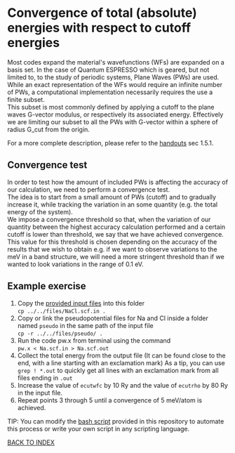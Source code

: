 # Convergence of total (absolute) energies with respect to cutoff energies

Most codes expand the material's wavefunctions (WFs) are expanded on a basis set. In the case of Quantum ESPRESSO which is geared, but not limited to, to the study of periodic systems, Plane Waves (PWs) are used.  
While an exact representation of the WFs would require an infinite number of PWs, a computational implementation necessarily requires the use a finite subset.  
This subset is most commonly defined by applying a cutoff to the plane waves G-vector modulus, or respectively its associated energy.
Effectively we are limiting our subset to all the PWs with G-vector within a sphere of radius G_cut from the origin.

For a more complete description, please refer to the [handouts](../../files/handouts.pdf) sec 1.5.1.

## Convergence test

In order to test how the amount of included PWs is affecting the accuracy of our calculation, we need to perform a convergence test.  
The idea is to start from a small amount of PWs (cutoff) and to gradually increase it, while tracking the variation in an some quantity (e.g. the total energy of the system).  
We impose a convergence threshold so that, when the variation of our quantity between the highest accuracy calculation performed and a certain cutoff is lower than threshold, we say that we have achieved convergence.  
This value for this threshold is chosen depending on the accuracy of the results that we wish to obtain e.g. if we want to observe variations to the meV in a band structure, we will need a more stringent threshold than if we wanted to look variations in the range of 0.1 eV.

## Example exercise

1. Copy the [provided input files](../../files/NaCl.scf.in) into this folder  
  ```cp ../../files/NaCl.scf.in .```
2. Copy or link the pseudopotential files for Na and Cl inside a folder named ```pseudo``` in the same path of the input file  
  ```cp -r ../../files/pseudo/ .```
3. Run the code pw.x from terminal using the command  
  ```pw.x < Na.scf.in > Na.scf.out```
4. Collect the total energy from the output file (It can be found close to the end, with a line starting with an exclamation mark)
  As a tip, you can use ```grep ! *.out``` to quickly get all lines with an exclamation mark from all files ending in ```.out```
5. Increase the value of ```ecutwfc``` by 10 Ry and the value of ```ecutrho``` by 80 Ry in the input file.
6. Repeat points 3 through 5 until a convergence of 5 meV/atom is achieved.

TIP: You can modify the [bash script](../../files/script.sh) provided in this repository to automate this process or write your own script in any scripting language.

[BACK TO INDEX](../README.md)